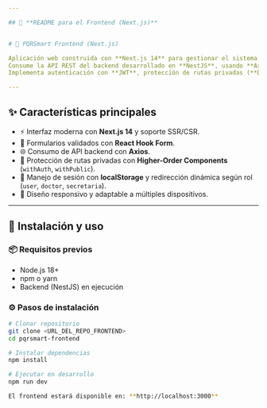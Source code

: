 ```yaml
---

## 🔵 **README para el Frontend (Next.js)**


# 🔵 PQRSmart Frontend (Next.js)

Aplicación web construida con **Next.js 14** para gestionar el sistema de **PQRS**.  
Consume la API REST del backend desarrollado en **NestJS**, usando **Axios** para peticiones HTTP y **React Hook Form** para validaciones de formularios.  
Implementa autenticación con **JWT**, protección de rutas privadas (**Dashboard**) y control de acceso según el rol del usuario.

---
```


## ✨ Características principales
- ⚡ Interfaz moderna con **Next.js 14** y soporte SSR/CSR.  
- 📝 Formularios validados con **React Hook Form**.  
- 🌐 Consumo de API backend con **Axios**.  
- 🔐 Protección de rutas privadas con **Higher-Order Components** (`withAuth`, `withPublic`).  
- 🔑 Manejo de sesión con **localStorage** y redirección dinámica según rol (`user`, `doctor`, `secretaria`).  
- 📱 Diseño responsivo y adaptable a múltiples dispositivos.

---

## 🚀 Instalación y uso

### 📦 Requisitos previos
- Node.js 18+
- npm o yarn
- Backend (NestJS) en ejecución

### ⚙️ Pasos de instalación
```bash
# Clonar repositorio
git clone <URL_DEL_REPO_FRONTEND>
cd pqrsmart-frontend

# Instalar dependencias
npm install

# Ejecutar en desarrollo
npm run dev

El frontend estará disponible en: **http://localhost:3000**
